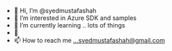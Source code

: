 - 👋 Hi, I’m @syedmustafashah
- 👀 I’m interested in Azure SDK and samples
- 🌱 I’m currently learning .. lots of things
- 💞️ 
- 📫 How to reach me ...syedmustafashah@gmail.com 

<!---
syedmustafashah/syedmustafashah is a ✨ special ✨ repository because its `README.md` (this file) appears on your GitHub profile.
You can click the Preview link to take a look at your changes.
--->
